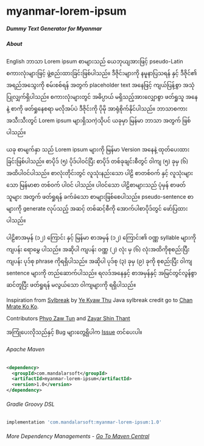 # **myanmar-lorem-ipsum**
##### Dummy Text Generator for Myanmar

#####  About
English ဘာသာ Lorem ipsum စာများသည် ယေဘုယျအားဖြင့် pseudo-Latin စကားလုံးများဖြင့် ဖွဲ့စည်းထားခြင်းဖြစ်ပါသည်။ ဒီဇိုင်းများကို နမူနာပြသရန် နှင့် ဒီဇိုင်၏ အရည်အသွေးကို စမ်းစစ်ရန် အတွက် placeholder text အနေဖြင့် ကျယ်ပြန့်စွာ အသုံပြုလျှက်ရှိပါသည်။ စကားလုံးများတွင် အဓိပ္ပာယ် မရှိသည့်အားလျှောစွာ ဖတ်ရှုသူ အနေနဲ့ စာကို ဖတ်ရှုနေစရာ မလိုအပ်ပဲ ဒီဇိုင်းကို ပိုမို အာရုံစိုက်နိုင်ပါသည်။ ဘာသာစကား အသီးသီးတွင် Lorem ipsum များရှိသကဲ့သိုပင် ယခုမှာ မြန်မာ ဘာသာ အတွက် ဖြစ်ပါသည်။

ယခု စာမျက်နှာ သည် Lorem ipsum များကို မြန်မာ Version အနေနဲ့ ထုတ်ပေးထားခြင်းဖြစ်ပါသည်။ စာပိုဒ် (၅) ပိုဒ်ပါ၀င်ပြီး စာပိုဒ် တစ်ခုချင်းစီတွင် ၀ါကျ (၅) ခုမှ (၆) အထိပါ၀င်ပါသည်။ စာလုံးတိုင်းတွင် လူသုံးနည်းသော ပါဠိ စာတစ်၀က် နှင့် လူသုံးများသော မြန်မာစာ တစ်၀က် ပါ၀င် ပါသည်။ ပါ၀င်သော ပါဠိစာများသည် ပုံမှန် စာဖတ်သူများ အတွက် ဖတ်ရှုရန် ခက်ခဲသော စာများဖြစ်စေပါသည်။ pseudo-sentence စာများကို generate လုပ်သည့် အဆင့် တစ်ဆင့်စီကို အောက်ပါစာပိုဒ်တွင် ဖော်ပြထားပါသည်။

ပါဠိစာအမှန် (၁၂) ကြောင်း နှင့် မြန်မာ စာအမှန် (၁၂) ကြောင်း၏ ဝဏ္ဏ syllable များကို ကျပန်း ရောမွှေ ပါသည်။ အဆိုပါ ကျပန်း ဝဏ္ဏ (၂) လုံး မှ (၆) လုံးအထိကိုစုစည်းပြီး ကျပန်း ပုဒ်စု phrase ကိုရရှိပါသည်။ အဆိုပါ ပုဒ်စု (၃) ခုမှ (၉) ခုကို စုစည်းပြီး ၀ါကျ sentence များကို တည်ဆောက်ပါသည်။ ရလဒ်အနေနှင့် စာအမှန်နှင့် အမြင်တွင်လွန်စွာ ဆင်တူပြီး ဖတ်ရှုရန် မလွယ်သော ၀ါကျများကို ရရှိပါသည်။

Inspiration from [Sylbreak](https://github.com/ye-kyaw-thu/sylbreak "Sylbreak") by [Ye Kyaw Thu](https://github.com/ye-kyaw-thu "Ye Kyaw Thu")
Java sylbreak credit go to [Chan Mrate Ko Ko](https://github.com/chanmratekoko "Chan Mrate Ko Ko").

Contributors [Phyo Zaw Tun](https://github.com/phyozawtun "Phyo Zaw Tun") and [Zayar Shin Thant](https://github.com/zayarthant "Zayar Shin Thant")

အကြုံပေးလိုသည်နှင့် Bug များတွေ့ရှိပါက [Issue](https://github.com/zayarthant/myanmar-lorem-ipsum/issues "Issue") တင်ပေးပါ။

###### Apache Maven
```xml
<dependency>
  <groupId>com.mandalarsoft</groupId>
  <artifactId>myanmar-lorem-ipsum</artifactId>
  <version>1.0</version>
</dependency>
```

###### Gradle Groovy DSL

```groovy
implementation 'com.mandalarsoft:myanmar-lorem-ipsum:1.0'
```

###### More Dependency Managements - [Go To Maven Central](https://search.maven.org/artifact/com.mandalarsoft/myanmar-lorem-ipsum/1.0/jar "Maven Central")
















